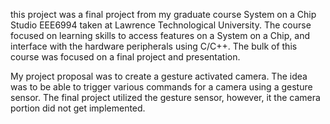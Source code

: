 this project was a final project from my graduate course System on a Chip Studio EEE6994 taken at Lawrence Technological University.  The course focused on learning skills to access features on a System on a Chip, and interface with the hardware peripherals using C/C++.  The bulk of this course was focused on a final project and presentation.  

My project proposal was to create a gesture activated camera. The idea was to be able to trigger various commands for a camera using a gesture sensor.  The final project utilized the gesture sensor, however, it the camera portion did not get implemented.  
